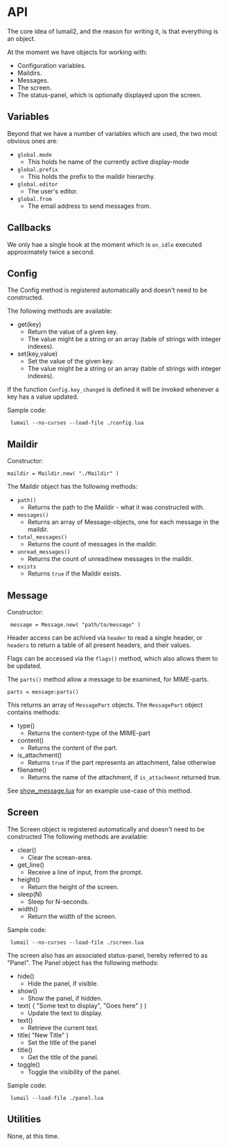 API
===

The core idea of lumail2, and the reason for writing it, is that everything is an object.

At the moment we have objects for working with:

* Configuration variables.
* Maildirs.
* Messages.
* The screen.
* The status-panel, which is optionally displayed upon the screen.


Variables
---------

Beyond that we have a number of variables which are used, the two most
obvious ones are:

* `global.mode`
    * This holds he name of the currently active display-mode
* `global.prefix`
    * This holds the prefix to the maildir hierarchy.
* `global.editor`
    * The user's editor.
* `global.from`
    * The email address to send messages from.

Callbacks
---------

We only hae a single hook at the moment which is `on_idle` executed approximately twice a second.




Config
------

The Config method is registered automatically and doesn't need to be constructed.

The following methods are available:

* get(key)
    * Return the value of a given key.
    * The value might be a string or an array (table of strings with integer indexes).
* set(key,value)
    * Set the value of the given key.
    * The value might be a string or an array (table of strings with integer indexes).

If the function `Config.key_changed` is defined it will be invoked whenever a key has a value updated.

Sample code:

     lumail --no-curses --load-file ./config.lua


Maildir
-------

Constructor:

    maildir = Maildir.new( "./Maildir" )

The Maildir object has the following methods:

* `path()`
    * Returns the path to the Maildir - what it was constructed with.
* `messages()`
	* Returns an array of Message-objects, one for each message in the maildir.
* `total_messages()`
	* Returns the count of messages in the maildir.
* `unread_messages()`
	* Returns the count of unread/new messages in the maildir.
* `exists`
	* Returns `true` if the Maildir exists.




Message
-------

Constructor:

     message = Message.new( "path/to/message" )

Header access can be achived via `header` to read a single header, or `headers` to return a table of all present headers, and their values.

Flags can be accessed via the `flags()` method, which also allows them to be updated.

The `parts()` method allow a message to be examined, for MIME-parts.

    parts = message:parts()

This returns an array of `MessagePart` objects.  The `MessagePart` object
contains methods:

* type()
    * Returns the content-type of the MIME-part
* content()
	* Returns the content of the part.
* is_attachment()
	* Returns `true` if the part represents an attachment, false otherwise
* filename()
	* Returns the name of the attachment, if `is_attachment` returned true.

See [show_message.lua](show_message.lua) for an example use-case of this method.


Screen
------

The Screen object is registered automatically and doesn't need to be constructed  The following methods are available:

* clear()
    * Clear the screan-area.
* get_line()
    * Receive a line of input, from the prompt.
* height()
    * Return the height of the screen.
* sleep(N)
    * Sleep for N-seconds.
* width()
    * Return the width of the screen.

Sample code:

     lumail --no-curses --load-file ./screen.lua


The screen also has an associated status-panel, hereby referred to as "Panel".  The Panel object has the following methods:

* hide()
     * Hide the panel, if visible.
* show()
     * Show the panel, if hidden.
* text( { "Some text to display", "Goes here" } )
     * Update the text to display.
* text()
     * Retrieve the current text.
* title( "New Title" )
     * Set the title of the panel
* title()
     * Get the title of the panel.
* toggle()
     * Toggle the visibility of the panel.

Sample code:

     lumail --load-file ./panel.lua



Utilities
---------

None, at this time.
